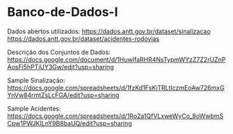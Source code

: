 # Banco-de-Dados-I

Dados abertos utilizados:
https://dados.antt.gov.br/dataset/sinalizacao
https://dados.antt.gov.br/dataset/acidentes-rodovias

Descrição dos Conjuntos de Dados: 
https://docs.google.com/document/d/1HuwIfaRHR4NsTypmWYzZ7Z2rUZnPAosFi5hPTiUY3Gw/edit?usp=sharing

Sample Sinalização:
https://docs.google.com/spreadsheets/d/1fzKd1FsKjTRLtIczmEoAw726mxGYnVw84rmtZsLcFGA/edit?usp=sharing

Sample Acidentes:
https://docs.google.com/spreadsheets/d/1Ro2a1QfVLxweWyCo_8oWwbmSCpw1PWJKILnY9B8baUQ/edit?usp=sharing
